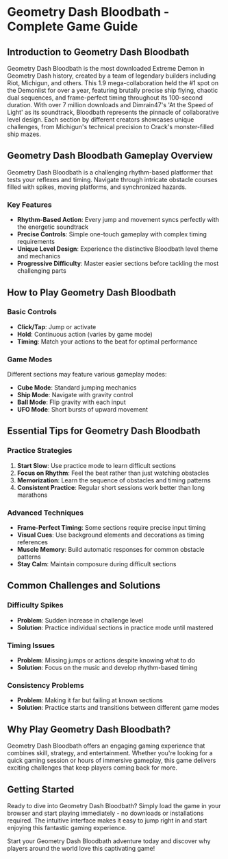 # Geometry Dash Bloodbath - Complete Game Guide

## Introduction to Geometry Dash Bloodbath

Geometry Dash Bloodbath is the most downloaded Extreme Demon in Geometry Dash history, created by a team of legendary builders including Riot, Michigun, and others. This 1.9 mega-collaboration held the #1 spot on the Demonlist for over a year, featuring brutally precise ship flying, chaotic dual sequences, and frame-perfect timing throughout its 100-second duration. With over 7 million downloads and Dimrain47's 'At the Speed of Light' as its soundtrack, Bloodbath represents the pinnacle of collaborative level design. Each section by different creators showcases unique challenges, from Michigun's technical precision to Crack's monster-filled ship mazes.

## Geometry Dash Bloodbath Gameplay Overview

Geometry Dash Bloodbath is a challenging rhythm-based platformer that tests your reflexes and timing. Navigate through intricate obstacle courses filled with spikes, moving platforms, and synchronized hazards.

### Key Features
- **Rhythm-Based Action**: Every jump and movement syncs perfectly with the energetic soundtrack
- **Precise Controls**: Simple one-touch gameplay with complex timing requirements
- **Unique Level Design**: Experience the distinctive Bloodbath level theme and mechanics
- **Progressive Difficulty**: Master easier sections before tackling the most challenging parts

## How to Play Geometry Dash Bloodbath

### Basic Controls
- **Click/Tap**: Jump or activate
- **Hold**: Continuous action (varies by game mode)
- **Timing**: Match your actions to the beat for optimal performance

### Game Modes
Different sections may feature various gameplay modes:
- **Cube Mode**: Standard jumping mechanics
- **Ship Mode**: Navigate with gravity control
- **Ball Mode**: Flip gravity with each input
- **UFO Mode**: Short bursts of upward movement

## Essential Tips for Geometry Dash Bloodbath

### Practice Strategies
1. **Start Slow**: Use practice mode to learn difficult sections
2. **Focus on Rhythm**: Feel the beat rather than just watching obstacles
3. **Memorization**: Learn the sequence of obstacles and timing patterns
4. **Consistent Practice**: Regular short sessions work better than long marathons

### Advanced Techniques
- **Frame-Perfect Timing**: Some sections require precise input timing
- **Visual Cues**: Use background elements and decorations as timing references
- **Muscle Memory**: Build automatic responses for common obstacle patterns
- **Stay Calm**: Maintain composure during difficult sections

## Common Challenges and Solutions

### Difficulty Spikes
- **Problem**: Sudden increase in challenge level
- **Solution**: Practice individual sections in practice mode until mastered

### Timing Issues
- **Problem**: Missing jumps or actions despite knowing what to do
- **Solution**: Focus on the music and develop rhythm-based timing

### Consistency Problems
- **Problem**: Making it far but failing at known sections
- **Solution**: Practice starts and transitions between different game modes


## Why Play Geometry Dash Bloodbath?

Geometry Dash Bloodbath offers an engaging gaming experience that combines skill, strategy, and entertainment. Whether you're looking for a quick gaming session or hours of immersive gameplay, this game delivers exciting challenges that keep players coming back for more.

## Getting Started

Ready to dive into Geometry Dash Bloodbath? Simply load the game in your browser and start playing immediately - no downloads or installations required. The intuitive interface makes it easy to jump right in and start enjoying this fantastic gaming experience.

Start your Geometry Dash Bloodbath adventure today and discover why players around the world love this captivating game!